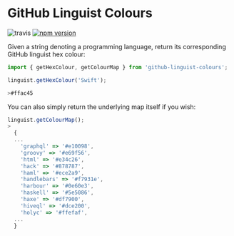 # GitHub Linguist Colours

![travis](https://api.travis-ci.org/Reeceeboii/GitHub-Linguist-Colors.svg?branch=master&status=passed)
[![npm version](https://badge.fury.io/js/github-linguist-colours.svg)](https://badge.fury.io/js/github-linguist-colours)

Given a string denoting a programming language, return its corresponding GitHub linguist hex colour:


```javascript
import { getHexColour, getColourMap } from 'github-linguist-colours';
```

```javascript
linguist.getHexColour('Swift');

>#ffac45
```

You can also simply return the underlying map itself if you wish:
```js
linguist.getColourMap();
>
  {
  ...
    'graphql' => '#e10098',
    'groovy' => '#e69f56',
    'html' => '#e34c26',
    'hack' => '#878787',
    'haml' => '#ece2a9',
    'handlebars' => '#f7931e',
    'harbour' => '#0e60e3',
    'haskell' => '#5e5086',
    'haxe' => '#df7900',
    'hiveql' => '#dce200',
    'holyc' => '#ffefaf',
  ...
  }
```